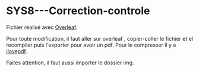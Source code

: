 # SYS8---Correction-controle
Fichier réalisé avec [Overleaf](https://fr.overleaf.com/project).

Pour toute modification, il faut aller sur overleaf , copier-coller le fichier et el recompiler puis l'exporter pour avoir un pdf.
Pour le compresser il y a [ilovepdf](https://www.ilovepdf.com/compress_pdf).

Faites attention, il faut aussi importer le dossier img.
